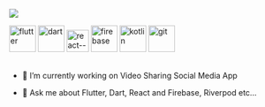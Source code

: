 <p align="left">
    <a href="https://github.com/DenverCoder1/readme-typing-svg">
        <img src="https://readme-typing-svg.herokuapp.com?lines=Flutter+and+react+developer;3+years+app+development+experience;Learning+Node+js;&center=false&width=500&height=50&font=Fira%20Code&color=ed3b8e&fontweight=500&fontsize=26" style="max-width:100%;">
    </a>
</p>

<div display="flex">
    <img width="48" height="48" src="https://img.icons8.com/fluency/48/flutter.png" alt="flutter"/>
    <img width="48" height="48" src="https://img.icons8.com/color/48/dart.png" alt="dart"/>
    <img width="40" height="40" src="https://img.icons8.com/ultraviolet/40/react--v1.png" alt="react--v1"/>
    <img width="48" height="48" src="https://img.icons8.com/color/48/firebase.png" alt="firebase"/>
    <img width="48" height="48" src="https://img.icons8.com/color/48/kotlin.png" alt="kotlin"/>
    <img width="48" height="48" src="https://img.icons8.com/color/48/git.png" alt="git"/>
</div>
<br/>
<!--
**dawitesfa/dawitesfa** is a ✨ _special_ ✨ repository because its `README.md` (this file) appears on your GitHub profile-->

<!-- Here are some ideas to get you started:--> 

- 🔭 I’m currently working on Video Sharing Social Media App
<!-- - 🌱 I’m currently learning ... -->
<!-- - 👯 I’m looking to collaborate on ... -->
<!-- - 🤔 I’m looking for help with ... -->
- 💬 Ask me about Flutter, Dart, React and Firebase, Riverpod etc...
<!-- - 📫 How to reach me: ... -->
<!-- - 😄 Pronouns: ... -->
<!-- - ⚡ Fun fact: ... -->

